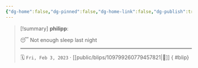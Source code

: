 ```yaml
---
{"dg-home":false,"dg-pinned":false,"dg-home-link":false,"dg-publish":true,"type":"blip","disabled rules":["yaml-title","yaml-title-alias","file-name-heading"],"title":"philipp on mastodon @ 2023-02-03","created-date":"2023-02-03T05:55:59","id":109799260779457820,"updated-date":"2025-05-02T08:50:43","dg-path":"blips/109799260779457821.md","permalink":"/blips/109799260779457821/","dgPassFrontmatter":true,"created":"2023-02-03T05:55:59","updated":"2025-05-02T08:50:43"}
---
```


> [!summary] **philipp**:
>
> 😴 Not enough sleep last night
> - - -
>
> 🗓️ `Fri, Feb 3, 2023` · [[public/blips/109799260779457821\|🔗]]
{ #blip}

